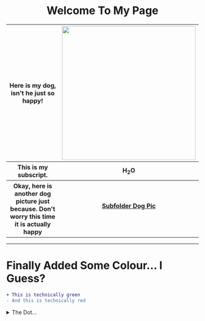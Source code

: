 
<html>
<body>
<h1 align="center"> Welcome To My Page</h1>
<table>
  <tr>
    <th>Here is my dog, isn't he just so happy!</th>
    <th><img width="350" height="350" src="https://github.com/ctrottier10/Knes381/assets/157738786/f442b401-8a51-4915-8a91-ea338991a96e"></th>
  </tr>
  <tr>
    <th>This is my subscript.</th>
    <th>H<sub>2</sub>O</th>
  </tr>
  <tr>
    <th>Okay, here is another dog picture just because.
      Don't worry this time it is actually happy
    <th><a href="/Pictures/dog.png">Subfolder Dog Pic</a></p></th>
  </tr>
</table>

</body>
</html>

----------------------------------------------------------------------

<h1>Finally Added Some Colour... I Guess?</h1>

```diff
+ This is technically green
- And this is technically red
```


<details>
<summary>The Dot...</summary>

## V&#x0307;O<sub>2</sub>

</details>
